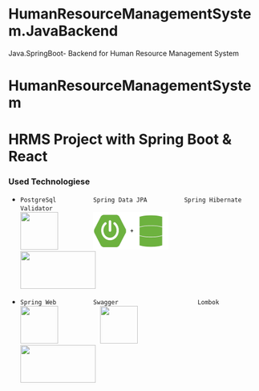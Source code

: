 # HumanResourceManagementSystem.JavaBackend
Java.SpringBoot- Backend for Human Resource Management System

# HumanResourceManagementSystem

# HRMS Project with Spring Boot & React

### Used Technologiese

- `PostgreSql` &emsp;&emsp;&emsp;&emsp;&emsp;`Spring Data JPA`&emsp;&emsp;&emsp;&emsp;&emsp; `Spring Hibernate Validator`
<br> <img src="https://upload.wikimedia.org/wikipedia/commons/2/29/Postgresql_elephant.svg" width="75" height="75"/>&emsp;&emsp;&emsp;&emsp;&emsp;<img src="https://raw.githubusercontent.com/ippontech/blog-usa/master/images/2017/11/boot-data.png" width="150" height="75"/>&emsp;&emsp;&emsp;&emsp;&emsp;<img src="https://hibernate.org/images/hibernate-logo.svg" width="150" height="75"/>

 
- `Spring Web`&emsp;&emsp;&emsp;&emsp;&emsp; `Swagger` &emsp;&emsp;&emsp;&emsp;&emsp;&emsp;&emsp;&emsp;&emsp;&emsp;&emsp;`Lombok` 
<br> <img src="https://2.bp.blogspot.com/-4FdDAKjbAvU/Vpvr1Rl9YfI/AAAAAAAABk0/U-VeLoHK7uo/s1600/photo.jpg" width="75" height="75"/>&emsp;&emsp;&emsp;&emsp;&emsp;&emsp;<img src="https://help.apiary.io/images/swagger-logo.png" width="75" height="75"/>&emsp;&emsp;&emsp;&emsp;&emsp;&emsp;&emsp;&emsp;&emsp;<img src="https://www.javanibble.com/assets/images/feature-images/feature-image-lombok.png" width="150" height="75"/>


